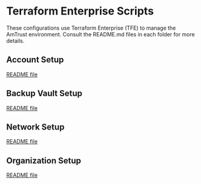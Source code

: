 # Terraform Enterprise Scripts

These configurations use Terraform Enterprise (TFE) to manage the AmTrust environment. Consult the README.md files in each folder for more details.

## Account Setup

[README file](./amt-accounts-setup/README.md)

## Backup Vault Setup

[README file](./amt-backupvault-setup/README.md)

## Network Setup

[README file](./amt-network-setup/README.md)

## Organization Setup

[README file](./amt-organization-setup/README.md)